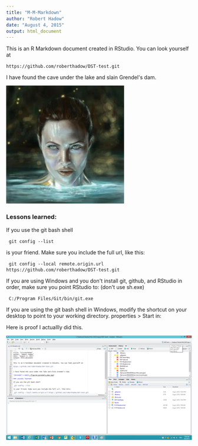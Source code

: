 ```yaml
---
title: "M-M-Markdown"
author: "Robert Hadow"
date: "August 4, 2015"
output: html_document
---
```


This is an R Markdown document created in RStudio. You can look yourself at
```
https://github.com/roberthadow/DST-test.git
```

I have found the cave under the lake and slain Grendel's dam.

![Grendel's Dam](./figures/grendels_dam.jpg)

### Lessons learned:

If you use the git bash shell
```
 git config --list
```
is your friend. Make sure you include the full url, like this:
```
 git config --local remote.origin.url https://github.com/roberthadow/DST-test.git
```
If you are using Windows and you don't install git, github, and RStudio in order,
make sure you point RStudio to: (don't use sh.exe) 
```
 C:/Program Files/Git/bin/git.exe
```
If you are using the git bash shell in Windows, modify the shortcut on your desktop
to point to your working directory.  properties > Start in:

Here is proof I actuallly did this.

![RStudio Screenshot](./figures/ProofOfRstudio.png)

